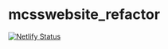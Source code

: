 # mcsswebsite_refactor
[![Netlify Status](https://api.netlify.com/api/v1/badges/1a85a9dd-fadf-4cea-a789-d13f45d0e594/deploy-status)](https://app.netlify.com/sites/dazzling-yonath-3a5849/deploys)
